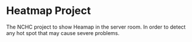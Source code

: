 # Heatmap Project
The NCHC project to show Heamap in the server room. 
In order to detect any hot spot that may cause severe problems.